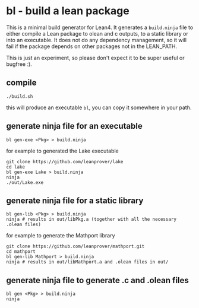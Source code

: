# bl - build a lean package

This is a minimal build generator for Lean4. It generates a ```build.ninja``` file to either compile a Lean package to olean and c outputs, to a static library or into an executable. It does not do any dependency management, so it will fail if the package depends on other packages not in the LEAN_PATH. 

This is just an experiment, so please don't expect it to be super useful or bugfree :). 


## compile

```
./build.sh
```
this will produce an executable ```bl```, you can copy it somewhere in your path. 

## generate ninja file for an executable

```
bl gen-exe <Pkg> > build.ninja
```
for example to generated the Lake executable
```
git clone https://github.com/leanprover/lake
cd lake
bl gen-exe Lake > build.ninja
ninja
./out/Lake.exe
```

## generate ninja file for a static library

```
bl gen-lib <Pkg> > build.ninja
ninja # results in out/libPkg.a (together with all the necessary .olean files)
```
for example to generate the Mathport library
```
git clone https://github.com/leanprover/mathport.git
cd mathport
bl gen-lib Mathport > build.ninja
ninja # results in out/libMathport.a and .olean files in out/
```


## generate ninja file to generate .c and .olean files

```
bl gen <Pkg> > build.ninja
ninja
```
